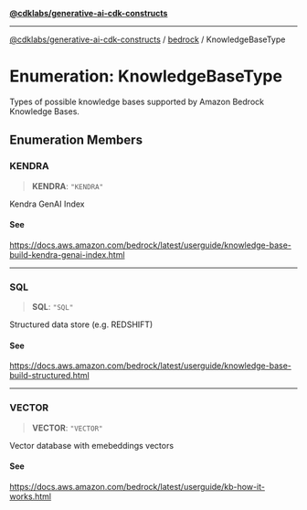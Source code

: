 [**@cdklabs/generative-ai-cdk-constructs**](../../../../README.md)

***

[@cdklabs/generative-ai-cdk-constructs](../../../../README.md) / [bedrock](../README.md) / KnowledgeBaseType

# Enumeration: KnowledgeBaseType

Types of possible knowledge bases supported by Amazon Bedrock Knowledge Bases.

## Enumeration Members

### KENDRA

> **KENDRA**: `"KENDRA"`

Kendra GenAI Index

#### See

https://docs.aws.amazon.com/bedrock/latest/userguide/knowledge-base-build-kendra-genai-index.html

***

### SQL

> **SQL**: `"SQL"`

Structured data store (e.g. REDSHIFT)

#### See

https://docs.aws.amazon.com/bedrock/latest/userguide/knowledge-base-build-structured.html

***

### VECTOR

> **VECTOR**: `"VECTOR"`

Vector database with emebeddings vectors

#### See

https://docs.aws.amazon.com/bedrock/latest/userguide/kb-how-it-works.html
